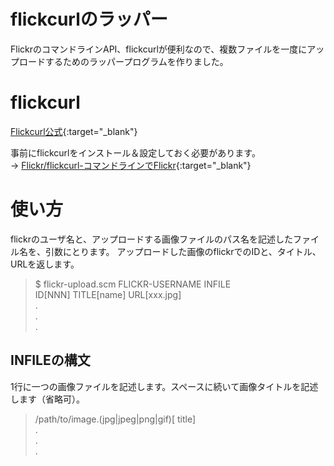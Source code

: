 # flickcurlのラッパー

FlickrのコマンドラインAPI、flickcurlが便利なので、複数ファイルを一度にアップロードするためのラッパープログラムを作りました。

# flickcurl
[Flickcurl公式](http://librdf.org/flickcurl/){:target="_blank"}

事前にflickcurlをインストール＆設定しておく必要があります。  
→ [Flickr/flickcurl-コマンドラインでFlickr](https://www20.atwiki.jp/kobapan/pages/332.html#id_53b77e44){:target="_blank"}

# 使い方
flickrのユーザ名と、アップロードする画像ファイルのパス名を記述したファイル名を、引数にとります。
アップロードした画像のflickrでのIDと、タイトル、URLを返します。 
> $ flickr-upload.scm FLICKR-USERNAME INFILE  
> ID[NNN] TITLE[name] URL[xxx.jpg]  
> .  
> .  
> .  

## INFILEの構文
1行に一つの画像ファイルを記述します。スペースに続いて画像タイトルを記述します（省略可）。 
> /path/to/image.(jpg|jpeg|png|gif)[ title]  
> .  
> .  
> .

